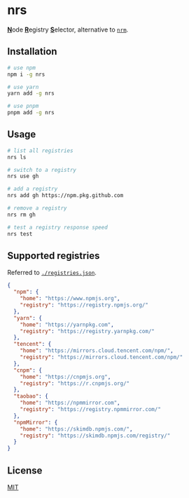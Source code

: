 # nrs

<ins>**N**</ins>ode <ins>**R**</ins>egistry <ins>**S**</ins>elector, alternative to [`nrm`](https://github.com/Pana/nrm).

## Installation

```bash
# use npm
npm i -g nrs

# use yarn
yarn add -g nrs

# use pnpm
pnpm add -g nrs
```

## Usage

```bash
# list all registries
nrs ls

# switch to a registry
nrs use gh

# add a registry
nrs add gh https://npm.pkg.github.com

# remove a registry
nrs rm gh

# test a registry response speed
nrs test
```

## Supported registries

Referred to [`./registries.json`](./registries.json).

```json
{
  "npm": {
    "home": "https://www.npmjs.org",
    "registry": "https://registry.npmjs.org/"
  },
  "yarn": {
    "home": "https://yarnpkg.com",
    "registry": "https://registry.yarnpkg.com/"
  },
  "tencent": {
    "home": "https://mirrors.cloud.tencent.com/npm/",
    "registry": "https://mirrors.cloud.tencent.com/npm/"
  },
  "cnpm": {
    "home": "https://cnpmjs.org",
    "registry": "https://r.cnpmjs.org/"
  },
  "taobao": {
    "home": "https://npmmirror.com",
    "registry": "https://registry.npmmirror.com/"
  },
  "npmMirror": {
    "home": "https://skimdb.npmjs.com/",
    "registry": "https://skimdb.npmjs.com/registry/"
  }
}
```

## License

[MIT](LICENSE)
